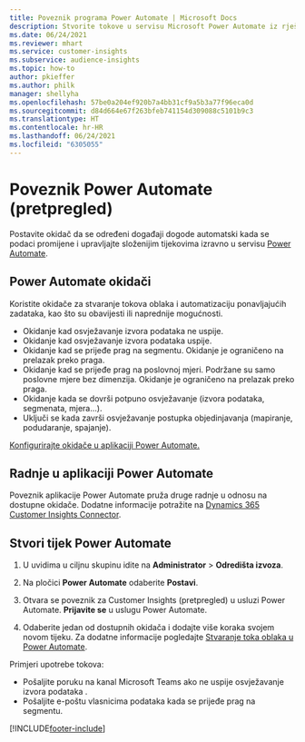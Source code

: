 ```yaml
---
title: Poveznik programa Power Automate | Microsoft Docs
description: Stvorite tokove u servisu Microsoft Power Automate iz rješenja Dynamics 365 Customer Insights.
ms.date: 06/24/2021
ms.reviewer: mhart
ms.service: customer-insights
ms.subservice: audience-insights
ms.topic: how-to
author: pkieffer
ms.author: philk
manager: shellyha
ms.openlocfilehash: 57be0a204ef920b7a4bb31cf9a5b3a77f96eca0d
ms.sourcegitcommit: d84d664e67f263bfeb741154d309088c5101b9c3
ms.translationtype: HT
ms.contentlocale: hr-HR
ms.lasthandoff: 06/24/2021
ms.locfileid: "6305055"
---
```

# <a name="power-automate-connector-preview"></a>Poveznik Power Automate (pretpregled)

Postavite okidač da se određeni događaji dogode automatski kada se podaci promijene i upravljajte složenijim tijekovima izravno u servisu [Power Automate](https://flow.microsoft.com/).

## <a name="power-automate-triggers"></a>Power Automate okidači

Koristite okidače za stvaranje tokova oblaka i automatizaciju ponavljajućih zadataka, kao što su obavijesti ili naprednije mogućnosti. 

- Okidanje kad osvježavanje izvora podataka ne uspije. 
- Okidanje kad osvježavanje izvora podataka uspije.
- Okidanje kad se prijeđe prag na segmentu. Okidanje je ograničeno na prelazak preko praga.
- Okidanje kad se prijeđe prag na poslovnoj mjeri. Podržane su samo poslovne mjere bez dimenzija. Okidanje je ograničeno na prelazak preko praga.
- Okidanje kada se dovrši potpuno osvježavanje (izvora podataka, segmenata, mjera...).
- Uključi se kada završi osvježavanje postupka objedinjavanja (mapiranje, podudaranje, spajanje).

[Konfigurirajte okidače u aplikaciji Power Automate.](https://flow.microsoft.com/connectors/shared_customerinsights/dynamics-365-customer-insights-connector/)

## <a name="power-automate-actions"></a>Radnje u aplikaciji Power Automate

Poveznik aplikacije Power Automate pruža druge radnje u odnosu na dostupne okidače. Dodatne informacije potražite na [Dynamics 365 Customer Insights Connector](/connectors/customerinsights/).

## <a name="create-a-power-automate-flow"></a>Stvori tijek Power Automate

1. U uvidima u ciljnu skupinu idite na **Administrator** > **Odredišta izvoza**.

1. Na pločici **Power Automate** odaberite **Postavi**.

1. Otvara se poveznik za Customer Insights (pretpregled) u usluzi Power Automate. **Prijavite se** u uslugu Power Automate.

1. Odaberite jedan od dostupnih okidača i dodajte više koraka svojem novom tijeku. Za dodatne informacije pogledajte [Stvaranje toka oblaka u Power Automate](/power-automate/get-started-logic-flow).

Primjeri upotrebe tokova: 
- Pošaljite poruku na kanal Microsoft Teams ako ne uspije osvježavanje izvora podataka . 
- Pošaljite e-poštu vlasnicima podataka kada se prijeđe prag na segmentu.



[!INCLUDE[footer-include](../includes/footer-banner.md)]
